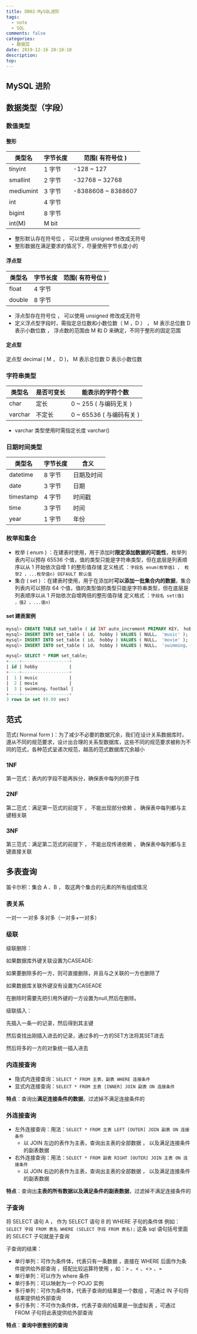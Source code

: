 ```yaml
---
title: DB02-MySQL进阶
tags:
  - note
  - SQL
comments: false
categories:
  - 数据层
date: 2019-12-16 20:10:10
description:
top:
---
```


## MySQL 进阶

## 数据类型（字段）

### 数值类型

#### 整形

|类型名|字节长度|范围( 有符号位 )|
|------|-------|----|
|tinyint|1 字节|-128 ~ 127|
|smallint|2 字节|-32768 ~ 32768|
|mediumint|3 字节|-8388608 ~ 8388607|
|int|4 字节||
|bigint|8 字节||
|int(M)|M bit||

* 整形默认存在符号位 ， 可以使用 unsigned 修改成无符号
* 整形数据在满足要求的情况下，尽量使用字节长度小的

#### 浮点型

|类型名|字节长度|范围( 有符号位 )|
|------|-------|----|
|float |4 字节||
|double|8 字节||

* 浮点型存在符号位 ， 可以使用 unsigned 修改成无符号
* 定义浮点型字段时，需指定总位数和小数位数（ M ，D ） ， M 表示总位数 D 表示小数位数 ， 浮点数的范围由 M 和 D 来确定，不同于整形的固定范围

#### 定点型
定点型 decimal ( M ， D )， M 表示总位数 D 表示小数位数

### 字符串类型
|类型名|是否可变长|能表示的字符个数|
|------|-------|----|
|char|定长|0 ~ 255 ( 与编码无关 )|
|varchar|不定长|0 ~ 65536 ( 与编码有关 )|

* varchar 类型使用时需指定长度 varchar()

### 日期时间类型

|类型名|字节长度|含义|
|------|-------|----|
|datetime|8 字节|日期及时间|
|date |3 字节|日期|
|timestamp|4 字节|时间戳|
|time|3 字节|时间|
|year|1 字节|年份|

### 枚举和集合

* 枚举 ( enum ) ：在建表时使用，用于添加时**限定添加数据的可能性**，枚举列表内可以预存 65536 个值，值的类型只能是字符串类型，但在底层是列表顺序以从 1 开始依次自增 1 的整形值存储
定义格式 ：`字段名 enum(枚举值1 ， 枚举2 ，...枚举值n) DEFAULT 默认值`
* 集合 ( set ) ：在建表时使用，用于在添加时**可以添加一批集合内的数据**，集合列表内可以预存 64 个值，值的类型值的类型只能是字符串类型，但在底层是列表顺序以从 1 开始依次自增两倍的整形值存储
定义格式 ：`字段名 set(值1 ，值2 ，...值n)`

#### set 建表案例

```sql
mysql> CREATE TABLE set_table ( id INT auto_increment PRIMARY KEY， hobby SET ( 'music'， 'movie'， 'swimming'， 'footbal' ) );
mysql> INSERT INTO set_table ( id， hobby ) VALUES ( NULL， 'music' );
mysql> INSERT INTO set_table ( id， hobby ) VALUES ( NULL， 'movie' );
mysql> INSERT INTO set_table ( id， hobby ) VALUES ( NULL， 'swimming，footbal' );
```

```sql
mysql> SELECT * FROM set_table;
+----+------------------+
| id | hobby            |
+----+------------------+
|  1 | music            |
|  2 | movie            |
|  3 | swimming，footbal |
+----+------------------+
3 rows in set (0.00 sec)
```

## 范式

范式( Normal form )：为了减少不必要的数据冗余，我们在设计关系数据库时，遵从不同的规范要求，设计出合理的关系型数据库，这些不同的规范要求被称为不同的范式，各种范式呈递次规范，越高的范式数据库冗余越小

### 1NF

第一范式：表内的字段不能再拆分，确保表中每列的原子性

### 2NF

第二范式：满足第一范式的前提下 ， 不能出现部分依赖 ， 确保表中每列都与主键相关联

### 3NF

第三范式：满足第二范式的前提下 ， 不能出现传递依赖 ， 确保表中每列都与主键直接关联


## 多表查询

笛卡尔积：集合 A 、B ， 取这两个集合的元素的所有组成情况

### 表关系

一对一
一对多
多对多（一对多+一对多）

### 级联

级联删除：

如果数据库外键关联设置为CASEADE:

如果要删除多的一方，则可直接删除，并且与之关联的一方也删除了

如果数据库关联外键没有设置为CASEADE

在删除时需要先把引用外键的一方设置为null,然后在删除。

级联插入：

先插入一条一的记录，然后得到其主键

然后查找出刚插入进去的记录，通过多的一方的SET方法将其SET进去

然后将多的一方的对象统一插入进去


### 内连接查询

* 隐式内连接查询：`SELECT * FROM 主表，副表 WHERE 连接条件`
* 显式内连接查询：`SELECT * FROM 主表 [INNER] JOIN 副表 ON 连接条件`

**特点**：查询出**满足连接条件的数据**，过滤掉不满足连接条件的

### 外连接查询  

* 左外连接查询：用法：`SELECT * FROM 主表 LEFT [OUTER] JOIN 副表 ON 连接条件`
    * 以 JOIN 左边的表作为主表，查询出主表的全部数据 ， 以及满足连接条件的副表数据
* 右外连接查询：用法：`SELECT * FROM 副表 RIGHT [OUTER] JOIN 主表 ON 连接条件`
    * 以 JOIN 右边的表作为主表，查询出主表的全部数据 ， 以及满足连接条件的副表数据

**特点**：查询出**主表的所有数据以及满足条件的副表数据**，过滤掉不满足连接条件的

### 子查询

将 SELECT 语句 A ， 作为 SELECT 语句 B 的 WHERE 子句的条件体
例如：`SELECT 字段 FROM 表名 WHERE (SELECT 字段 FROM 表名);` 这条 sql 语句括号里面的 SELECT 子句就是子查询

子查询的结果：
* 单行单列：可作为条件体，代表只有一条数据 ，直接在 WHERE 后面作为条件提供给外部查询 ，搭配比较运算符使用 ，如：> 、< 、<> 、=
* 单行单列：可以作为 where 条件
* 单行多列：可以映射为一个 POJO 实例
* 多行单列：可作为条件体，代表子查询的结果是一个数组 ，可通过 IN 子句将结果提供给外部查询
* 多行多列：不可作为条件体，代表子查询的结果是一张虚拟表 ，可通过 FROM 子句将此表提供给外部查询

**特点**：**查询中嵌套别的查询**
